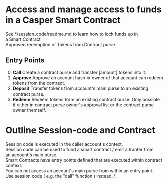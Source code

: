 # Access and manage access to funds in a Casper Smart Contract
See */session_code/readme.md to learn how to lock funds up in \
a Smart Contract \
Approved redemption of Tokens from Contract purse
## Entry Points
0. **Call**
Create a contract purse and transfer [amount] tokens into it.
1. **Approve**
Approve an account hash => owner of that account can redeem tokens from the contract.
2. **Deposit**
Transfer tokens from account's main purse to an existing contract purse.
3. **Redeem**
Redeem tokens form an existing contract purse. Only possible if either in contract purse owner's approval list or the contract purse owner themself.

# Outline Session-code and Contract
Session code is executed in the caller account's context. \
Session code can be used to fund a smart contract / emit a tranfer from \
an account's main purse. \
Smart Contracts have entry points defined that are executed within contract context. \
You can not access an account's main purse from within an entry point. \
Use session code ( e.g. the "call" function ) instead. \